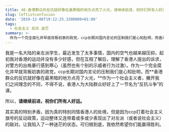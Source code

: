 ```yaml
---
title: 40.香港群众的反抗就好像在最黑暗的地方点亮了火光，请继续前进，祝你们所有人好运。
slug: leftistconfusion
date: '2019-12-06T19:12:25.3200000+01:00'
tags:
  - 社会主义 反抗 迷茫
summary: >-
  作为一个完全腐化并早就背叛初衷的政党，ccp长期对国内言论的压制我们是心知肚明，而香港群众的反抗就好像在最黑暗的地方点亮了火光，作为一个社会主义者，撇开我们之间理念的不同，不得不说，香港人为大陆群众好好上了一节名为“反抗斗争”的课。
---
```

我是一名大陆的亲左派学生，最近发生了太多事情，国内的空气也越来越压抑，起初我对香港的运动并没有多少好感，但在互相了解后，理解了香港人提出的诉求，对警方的出格暴行感到寒心（虽然也有个别的示威者行为过激）。作为一个完全腐化并早就背叛初衷的政党，ccp长期对国内言论的压制我们是心知肚明，而**香港群众的反抗就好像在最黑暗的地方点亮了火光，**作为一个社会主义者，撇开我们之间理念的不同，不得不说，香港人为大陆群众好好上了一节名为“反抗斗争”的课。

​所以，**请继续前进，祝你们所有人好运。**



其实真的特别矛盾，因为真的特别同情香港人的处境，但是因为ccp打着社会主义旗号的反动政策，运动整体又连带着或多或少表现出了对左派（或者说社会主义）的敌对。让我陷入了一种迷茫的状态。可归根到底，我依然希望你们能赢得胜利。
